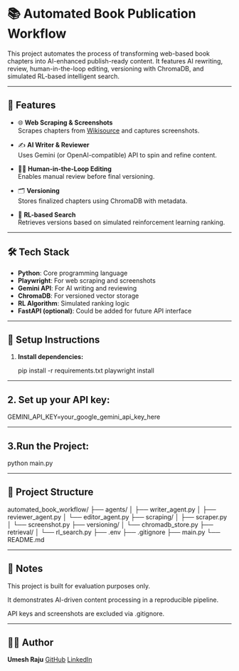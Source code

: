# 📚 Automated Book Publication Workflow

This project automates the process of transforming web-based book chapters into AI-enhanced publish-ready content. It features AI rewriting, review, human-in-the-loop editing, versioning with ChromaDB, and simulated RL-based intelligent search.

---

## 🚀 Features

- 🌐 **Web Scraping & Screenshots**  
  Scrapes chapters from [Wikisource](https://en.wikisource.org) and captures screenshots.

- ✍️ **AI Writer & Reviewer**  
  Uses Gemini (or OpenAI-compatible) API to spin and refine content.

- 🧑‍🏫 **Human-in-the-Loop Editing**  
  Enables manual review before final versioning.

- 🗂️ **Versioning**  
  Stores finalized chapters using ChromaDB with metadata.

- 🧠 **RL-based Search**  
  Retrieves versions based on simulated reinforcement learning ranking.

---

## 🛠️ Tech Stack

- **Python**: Core programming language
- **Playwright**: For web scraping and screenshots
- **Gemini API**: For AI writing and reviewing
- **ChromaDB**: For versioned vector storage
- **RL Algorithm**: Simulated ranking logic
- **FastAPI (optional)**: Could be added for future API interface

---

## 🔐 Setup Instructions

1. **Install dependencies:**

   pip install -r requirements.txt 
   playwright install

---

## 2. Set up your API key:

GEMINI_API_KEY=your_google_gemini_api_key_here

---

## 3.Run the Project:

python main.py

---

## 📁 Project Structure

automated_book_workflow/
├── agents/
│   ├── writer_agent.py
│   ├── reviewer_agent.py
│   └── editor_agent.py
├── scraping/
│   ├── scraper.py
│   └── screenshot.py
├── versioning/
│   └── chromadb_store.py
├── retrieval/
│   └── rl_search.py
├── .env
├── .gitignore
├── main.py
└── README.md

---

## 📝 Notes
This project is built for evaluation purposes only.

It demonstrates AI-driven content processing in a reproducible pipeline.

API keys and screenshots are excluded via .gitignore.

---

## 👨‍💻 Author
**Umesh Raju**
[GitHub](https://github.com/UmeshRaju) 
[LinkedIn](www.linkedin.com/in/kondiumeshraju)

